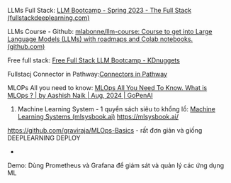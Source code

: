 LLMs Full Stack: [LLM Bootcamp - Spring 2023 - The Full Stack (fullstackdeeplearning.com)](https://fullstackdeeplearning.com/llm-bootcamp/spring-2023/)

LLMs Course - Github: [mlabonne/llm-course: Course to get into Large Language Models (LLMs) with roadmaps and Colab notebooks. (github.com)](https://github.com/mlabonne/llm-course)

Free full stack: [Free Full Stack LLM Bootcamp - KDnuggets](https://www.kdnuggets.com/2023/06/free-full-stack-llm-bootcamp.html)

Fullstacj Connector in Pathway:[Connectors in Pathway](https://pathway.com/developers/user-guide/connect/pathway-connectors)

MLOPs All you need to know: [MLOps All You Need To Know. What is MLOps ? | by Aashish Naik | Aug, 2024 | GoPenAI](https://blog.gopenai.com/mlops-all-you-need-to-know-8fe55a2772b0)

1. Machine Learning System - 1 quyển sách siêu to khổng lồ: [Machine Learning Systems (mlsysbook.ai)](https://mlsysbook.ai/Machine-Learning-Systems.pdf)
https://mlsysbook.ai/

https://github.com/graviraja/MLOps-Basics - rất đơn giản và giống DEEPLEARNING DEPLOY

-   
Demo: Dùng Prometheus và Grafana để giám sát và quản lý các ứng dụng ML